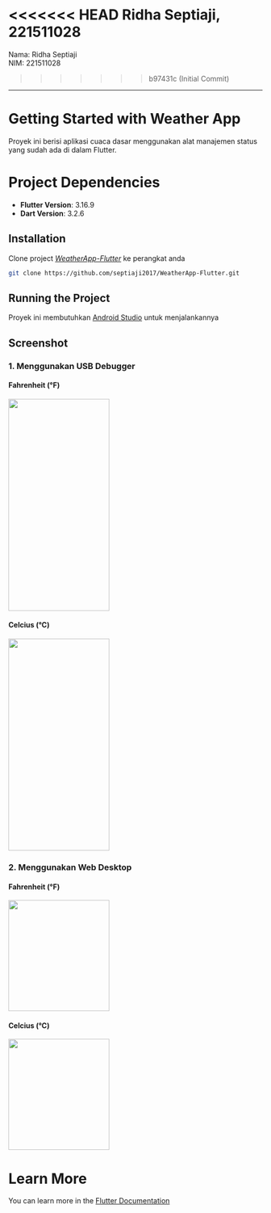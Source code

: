 <<<<<<< HEAD
Ridha Septiaji, 221511028
=======
Nama: Ridha Septiaji  
NIM: 221511028
>>>>>>> b97431c (Initial Commit)
***

# Getting Started with Weather App

Proyek ini berisi aplikasi cuaca dasar menggunakan alat manajemen status yang sudah ada di dalam Flutter.

# Project Dependencies

- **Flutter Version**: 3.16.9
- **Dart Version**: 3.2.6
   
## Installation

Clone project *[WeatherApp-Flutter](https://github.com/septiaji2017/WeatherApp-Flutter.git)* ke perangkat anda

```bash
git clone https://github.com/septiaji2017/WeatherApp-Flutter.git
```

## Running the Project
Proyek ini membutuhkan <ins>Android Studio</ins> untuk menjalankannya

## Screenshot
### 1. Menggunakan USB Debugger
#### Fahrenheit (°F)
<img src="https://github.com/septiaji2017/WeatherApp-Flutter/assets/73025651/592043b8-8193-47cd-aece-83a2cf10eebe" width="200" height="420">

#### Celcius (°C)
<img src="https://github.com/septiaji2017/WeatherApp-Flutter/assets/73025651/2bc4be49-df4e-4d4c-bd04-528c7abb37af" width="200" height="420">

### 2. Menggunakan Web Desktop
#### Fahrenheit (°F)
<img src="https://github.com/septiaji2017/WeatherApp-Flutter/assets/73025651/e3a1fea8-5337-445c-a9c9-266b9a18b681" width="200" height="220">


#### Celcius (°C)
<img src="https://github.com/septiaji2017/WeatherApp-Flutter/assets/73025651/f3bcc272-df17-479a-8780-bacdcf8b0811" width="200" height="220">



# Learn More

You can learn more in the [Flutter Documentation](https://docs.flutter.dev/)
